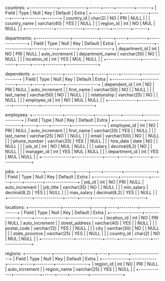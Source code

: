 countries:
+--------------+-------------+------+-----+---------+-------+
| Field        | Type        | Null | Key | Default | Extra |
+--------------+-------------+------+-----+---------+-------+
| country_id   | char(2)     | NO   | PRI | NULL    |       |
| country_name | varchar(40) | YES  |     | NULL    |       |
| region_id    | int         | NO   | MUL | NULL    |       |
+--------------+-------------+------+-----+---------+-------+

departments:
+-----------------+-------------+------+-----+---------+----------------+
| Field           | Type        | Null | Key | Default | Extra          |
+-----------------+-------------+------+-----+---------+----------------+
| department_id   | int         | NO   | PRI | NULL    | auto_increment |
| department_name | varchar(30) | NO   |     | NULL    |                |
| location_id     | int         | YES  | MUL | NULL    |                |
+-----------------+-------------+------+-----+---------+----------------+

dependents:
+--------------+-------------+------+-----+---------+----------------+
| Field        | Type        | Null | Key | Default | Extra          |
+--------------+-------------+------+-----+---------+----------------+
| dependent_id | int         | NO   | PRI | NULL    | auto_increment |
| first_name   | varchar(50) | NO   |     | NULL    |                |
| last_name    | varchar(50) | NO   |     | NULL    |                |
| relationship | varchar(25) | NO   |     | NULL    |                |
| employee_id  | int         | NO   | MUL | NULL    |                |
+--------------+-------------+------+-----+---------+----------------+

employees:
+---------------+--------------+------+-----+---------+----------------+
| Field         | Type         | Null | Key | Default | Extra          |
+---------------+--------------+------+-----+---------+----------------+
| employee_id   | int          | NO   | PRI | NULL    | auto_increment |
| first_name    | varchar(20)  | YES  |     | NULL    |                |
| last_name     | varchar(25)  | NO   |     | NULL    |                |
| email         | varchar(100) | NO   |     | NULL    |                |
| phone_number  | varchar(20)  | YES  |     | NULL    |                |
| hire_date     | date         | NO   |     | NULL    |                |
| job_id        | int          | NO   | MUL | NULL    |                |
| salary        | decimal(8,2) | NO   |     | NULL    |                |
| manager_id    | int          | YES  | MUL | NULL    |                |
| department_id | int          | YES  | MUL | NULL    |                |
+---------------+--------------+------+-----+---------+----------------+

jobs:
+------------+--------------+------+-----+---------+----------------+
| Field      | Type         | Null | Key | Default | Extra          |
+------------+--------------+------+-----+---------+----------------+
| job_id     | int          | NO   | PRI | NULL    | auto_increment |
| job_title  | varchar(35)  | NO   |     | NULL    |                |
| min_salary | decimal(8,2) | YES  |     | NULL    |                |
| max_salary | decimal(8,2) | YES  |     | NULL    |                |
+------------+--------------+------+-----+---------+----------------+

locations:
+----------------+-------------+------+-----+---------+----------------+
| Field          | Type        | Null | Key | Default | Extra          |
+----------------+-------------+------+-----+---------+----------------+
| location_id    | int         | NO   | PRI | NULL    | auto_increment |
| street_address | varchar(40) | YES  |     | NULL    |                |
| postal_code    | varchar(12) | YES  |     | NULL    |                |
| city           | varchar(30) | NO   |     | NULL    |                |
| state_province | varchar(25) | YES  |     | NULL    |                |
| country_id     | char(2)     | NO   | MUL | NULL    |                |
+----------------+-------------+------+-----+---------+----------------+

regions:
+-------------+-------------+------+-----+---------+----------------+
| Field       | Type        | Null | Key | Default | Extra          |
+-------------+-------------+------+-----+---------+----------------+
| region_id   | int         | NO   | PRI | NULL    | auto_increment |
| region_name | varchar(25) | YES  |     | NULL    |                |
+-------------+-------------+------+-----+---------+----------------+
